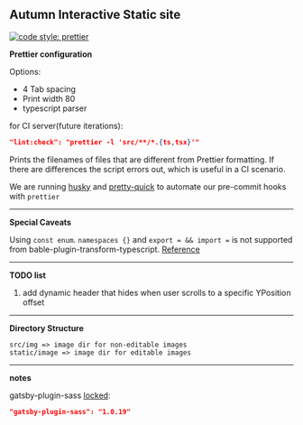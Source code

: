 ## Autumn Interactive Static site

[![code style: prettier](https://img.shields.io/badge/code_style-prettier-ff69b4.svg?style=flat-square)](https://github.com/prettier/prettier)

**Prettier configuration**

Options:

- 4 Tab spacing
- Print width 80
- typescript parser

for CI server(future iterations):

```json
"lint:check": "prettier -l 'src/**/*.{ts,tsx}'"
```

Prints the filenames of files that are different from Prettier formatting. If there are differences the script errors out, which is useful in a CI scenario.

We are running [husky](https://github.com/typicode/husky) and [pretty-quick](https://github.com/azz/pretty-quick) to automate our pre-commit hooks with `prettier`

---

**Special Caveats**

Using `const enum`. `namespaces {}` and `export = && import =` is not supported from
bable-plugin-transform-typescript. [Reference](https://next.gatsbyjs.org/packages/gatsby-plugin-typescript/#gatsby-plugin-typescript)

---

**TODO list**

1. add dynamic header that hides when user scrolls to a specific YPosition offset

---

**Directory Structure**

```
src/img => image dir for non-editable images
static/image => image dir for editable images
```

---

**notes**

gatsby-plugin-sass [locked](https://github.com/gatsbyjs/gatsby/issues/4457#issuecomment-371859766):

```json
"gatsby-plugin-sass": "1.0.19"
```

